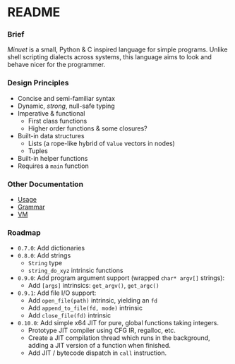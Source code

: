 # README

### Brief
_Minuet_ is a small, Python & C inspired language for simple programs. Unlike shell scripting dialects across systems, this language aims to look and behave nicer for the programmer.

### Design Principles
 - Concise and semi-familiar syntax
 - Dynamic, _strong_, null-safe typing
 - Imperative & functional
    - First class functions
    - Higher order functions & some closures?
 - Built-in data structures
    - Lists (a rope-like hybrid of `Value` vectors in nodes)
    - Tuples
 - Built-in helper functions
 - Requires a `main` function

### Other Documentation
 - [Usage](./docs/usage.md)
 - [Grammar](/docs/grammar.md)
 - [VM](/docs/vm.md)

### Roadmap
 - `0.7.0`: Add dictionaries
 - `0.8.0`: Add strings
   - `String` type
   - `string_do_xyz` intrinsic functions
 - `0.9.0`: Add program argument support (wrapped `char* argv[]` strings):
   - Add `[args]` intrinsics: `get_argv()`, `get_argc()`
 - `0.9.1`: Add file I/O support:
   - Add `open_file(path)` intrinsic, yielding an `fd`
   - Add `append_to_file(fd, mode)` intrinsic
   - Add `close_file(fd)` intrinsic
 - `0.10.0`: Add simple x64 JIT for pure, global functions taking integers.
   - Prototype JIT compiler using CFG IR, regalloc, etc.
   - Create a JIT compilation thread which runs in the background, adding a JIT version of a function when finished.
   - Add JIT / bytecode dispatch in `call` instruction.
